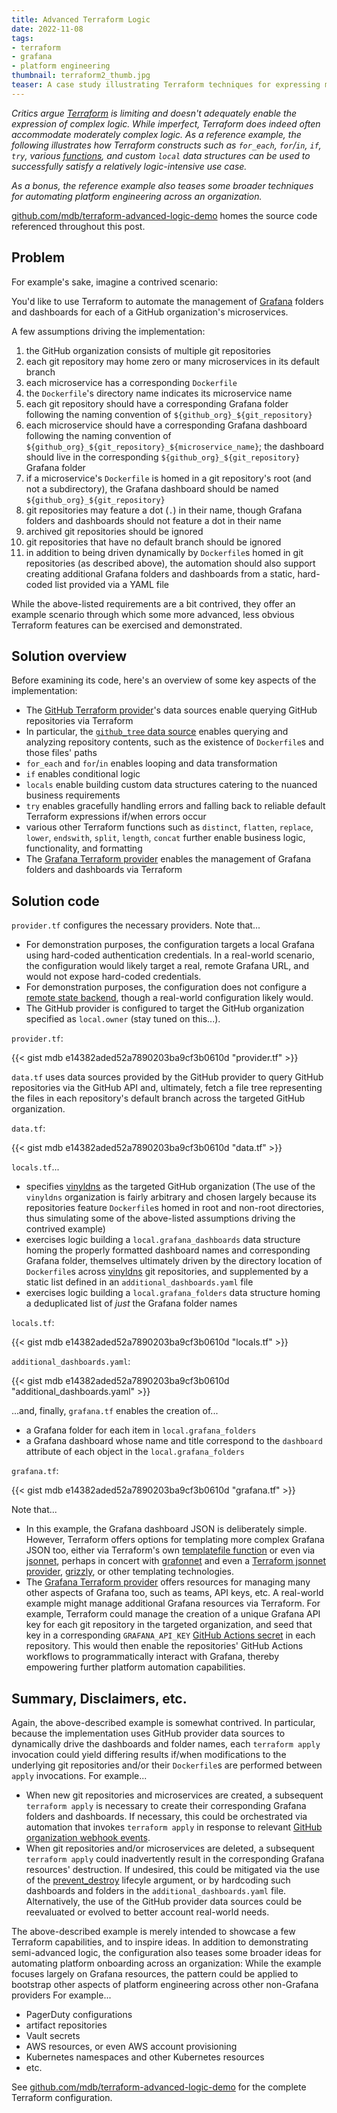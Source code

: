 ```yaml
---
title: Advanced Terraform Logic
date: 2022-11-08
tags:
- terraform
- grafana
- platform engineering
thumbnail: terraform2_thumb.jpg
teaser: A case study illustrating Terraform techniques for expressing moderately complex business logic.
---
```


_Critics argue [Terraform](https://terraform.io) is limiting and doesn't adequately enable the expression of complex logic. While imperfect, Terraform does indeed often accommodate moderately complex logic. As a reference example, the following illustrates how Terraform constructs such as `for_each`, `for`/`in`, `if`, `try`, various [functions](https://developer.hashicorp.com/terraform/language/functions), and custom `local` data structures can be used to successfully satisfy a relatively logic-intensive use case._

_As a bonus, the reference example also teases some broader techniques for automating platform engineering across an organization._

[github.com/mdb/terraform-advanced-logic-demo](https://github.com/mdb/terraform-advanced-logic-demo) homes the source code referenced throughout this post.

## Problem

For example's sake, imagine a contrived scenario:

You'd like to use Terraform to automate the management of [Grafana](https://grafana.com/) folders and dashboards for each of a GitHub organization's microservices.

A few assumptions driving the implementation:

1. the GitHub organization consists of multiple git repositories
1. each git repository may home zero or many microservices in its default branch
1. each microservice has a corresponding `Dockerfile`
1. the `Dockerfile`'s directory name indicates its microservice name
1. each git repository should have a corresponding Grafana folder following the naming convention of `${github_org}_${git_repository}`
1. each microservice should have a corresponding Grafana dashboard following the naming convention of `${github_org}_${git_repository}_${microservice_name}`; the dashboard should live in the corresponding `${github_org}_${git_repository}` Grafana folder
1. if a microservice's `Dockerfile` is homed in a git repository's root (and not a subdirectory), the Grafana dashboard should be named `${github_org}_${git_repository}`
1. git repositories may feature a dot (`.`) in their name, though Grafana folders and dashboards should not feature a dot in their name
1. archived git repositories should be ignored
1. git repositories that have no default branch should be ignored
1. in addition to being driven dynamically by `Dockerfile`s homed in git repositories (as described above), the automation should also support creating additional Grafana folders and dashboards from a static, hard-coded list provided via a YAML file

While the above-listed requirements are a bit contrived, they offer an example scenario through which some more advanced, less obvious Terraform features can be exercised and demonstrated.

## Solution overview

Before examining its code, here's an overview of some key aspects of the implementation:

* The [GitHub Terraform provider](https://registry.terraform.io/providers/integrations/github/latest/docs)'s data sources enable querying GitHub repositories via Terraform
* In particular, the [`github_tree` data source](https://registry.terraform.io/providers/integrations/github/latest/docs/data-sources/tree) enables querying and analyzing repository contents, such as the existence of `Dockerfile`s and those files' paths
* `for_each` and `for`/`in` enables looping and data transformation
* `if` enables conditional logic
* `locals` enable building custom data structures catering to the nuanced business requirements
* `try` enables gracefully handling errors and falling back to reliable default Terraform expressions if/when errors occur
* various other Terraform functions such as `distinct`, `flatten`, `replace`, `lower`, `endswith`, `split`, `length`, `concat` further enable business logic, functionality, and formatting
* The [Grafana Terraform provider](https://registry.terraform.io/providers/grafana/grafana/latest/docs) enables the management of Grafana folders and dashboards via Terraform

## Solution code

`provider.tf` configures the necessary providers. Note that...

* For demonstration purposes, the configuration targets a local Grafana using hard-coded authentication credentials. In a real-world scenario, the configuration would likely target a real, remote Grafana URL, and would not expose hard-coded credentials.
* For demonstration purposes, the configuration does not configure a [remote state backend](https://developer.hashicorp.com/terraform/language/settings/backends/configuration), though a real-world configuration likely would.
* The GitHub provider is configured to target the GitHub organization specified as `local.owner` (stay tuned on this...).

`provider.tf`:

{{< gist mdb e14382aded52a7890203ba9cf3b0610d "provider.tf" >}}

`data.tf` uses data sources provided by the GitHub provider to query GitHub repositories via the GitHub API and, ultimately, fetch a file tree representing the files in each repository's default branch across the targeted GitHub organization.

`data.tf`:

{{< gist mdb e14382aded52a7890203ba9cf3b0610d "data.tf" >}}

`locals.tf`...

* specifies [vinyldns](https://github.com/vinyldns) as the targeted GitHub organization (The use of the `vinyldns` organization is fairly arbitrary and chosen largely because its repositories feature `Dockerfile`s homed in root and non-root directories, thus simulating some of the above-listed assumptions driving the contrived example)
* exercises logic building a `local.grafana_dashboards` data structure homing the properly formatted dashboard names and corresponding Grafana folder, themselves ultimately driven by the directory location of `Dockerfile`s across [vinyldns](https://github.com/vinyldns) git repositories, and supplemented by a static list defined in an `additional_dashboards.yaml` file
* exercises logic building a `local.grafana_folders` data structure homing a deduplicated list of _just_ the Grafana folder names

`locals.tf`:

{{< gist mdb e14382aded52a7890203ba9cf3b0610d "locals.tf" >}}

`additional_dashboards.yaml`:

{{< gist mdb e14382aded52a7890203ba9cf3b0610d "additional_dashboards.yaml" >}}

...and, finally, `grafana.tf` enables the creation of...

* a Grafana folder for each item in `local.grafana_folders`
* a Grafana dashboard whose name and title correspond to the `dashboard` attribute of each object in the `local.grafana_folders`

`grafana.tf`:

{{< gist mdb e14382aded52a7890203ba9cf3b0610d "grafana.tf" >}}

Note that...

* In this example, the Grafana dashboard JSON is deliberately simple. However, Terraform offers options for templating more complex Grafana JSON too, either via Terraform's own [templatefile function](https://developer.hashicorp.com/terraform/language/functions/templatefile) or even via [jsonnet](https://jsonnet.org/), perhaps in concert with [grafonnet](https://grafana.github.io/grafonnet-lib/) and even a [Terraform jsonnet provider](https://registry.terraform.io/providers/alxrem/jsonnet/latest/docs), [grizzly](https://grafana.github.io/grizzly/), or other templating technologies.
* The [Grafana Terraform provider](https://registry.terraform.io/providers/grafana/grafana/latest/docs) offers resources for managing many other aspects of Grafana too, such as teams, API keys, etc. A real-world example might manage additional Grafana resources via Terraform. For example, Terraform could manage the creation of a unique Grafana API key for each git repository in the targeted organization, and seed that key in a corresponding `GRAFANA_API_KEY` [GitHub Actions secret](https://registry.terraform.io/providers/integrations/github/latest/docs/resources/actions_secret) in each repository. This would then enable the repositories' GitHub Actions workflows to programmatically interact with Grafana, thereby empowering further platform automation capabilities.

## Summary, Disclaimers, etc.

Again, the above-described example is somewhat contrived. In particular, because the implementation uses GitHub provider data sources to dynamically drive the dashboards and folder names, each `terraform apply` invocation could yield differing results if/when modifications to the underlying git repositories and/or their `Dockerfile`s are performed between `apply` invocations. For example...

* When new git repositories and microservices are created, a subsequent `terraform apply` is necessary to create their corresponding Grafana folders and dashboards. If necessary, this could be orchestrated via automation that invokes `terraform apply` in response to relevant [GitHub organization webhook events](https://docs.github.com/en/developers/webhooks-and-events/webhooks/webhook-events-and-payloads).
* When git repositories and/or microservices are deleted, a subsequent `terraform apply` could inadvertently result in the corresponding Grafana resources' destruction. If undesired, this could be mitigated via the use of the [prevent_destroy](https://developer.hashicorp.com/terraform/tutorials/state/resource-lifecycle#prevent-resource-deletion) lifecyle argument, or by hardcoding such dashboards and folders in the `additional_dashboards.yaml` file. Alternatively, the use of the GitHub provider data sources could be reevaluated or evolved to better account real-world needs.

The above-described example is merely intended to showcase a few Terraform capabilities, and to inspire ideas. In addition to demonstrating semi-advanced logic, the configuration also teases some broader ideas for automating platform onboarding across an organization: While the example focuses largely on Grafana resources, the pattern could be applied to bootstrap other aspects of platform engineering across other non-Grafana providers For example...

* PagerDuty configurations
* artifact repositories
* Vault secrets
* AWS resources, or even AWS account provisioning
* Kubernetes namespaces and other Kubernetes resources
* etc.

See [github.com/mdb/terraform-advanced-logic-demo](https://github.com/mdb/terraform-advanced-logic-demo) for the complete Terraform configuration.
